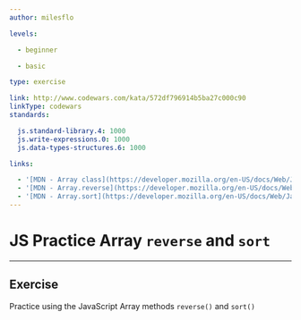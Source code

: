 ```yaml
---
author: milesflo

levels:

  - beginner

  - basic

type: exercise

link: http://www.codewars.com/kata/572df796914b5ba27c000c90
linkType: codewars
standards:

  js.standard-library.4: 1000
  js.write-expressions.0: 1000
  js.data-types-structures.6: 1000

links:

  - '[MDN - Array class](https://developer.mozilla.org/en-US/docs/Web/JavaScript/Reference/Global_Objects/Array)'
  - '[MDN - Array.reverse](https://developer.mozilla.org/en-US/docs/Web/JavaScript/Reference/Global_Objects/Array/reverse)'
  - '[MDN - Array.sort](https://developer.mozilla.org/en-US/docs/Web/JavaScript/Reference/Global_Objects/Array/sort)'
---
```


# JS Practice Array `reverse` and `sort`

---
## Exercise

Practice using the JavaScript Array methods `reverse()` and `sort()`
